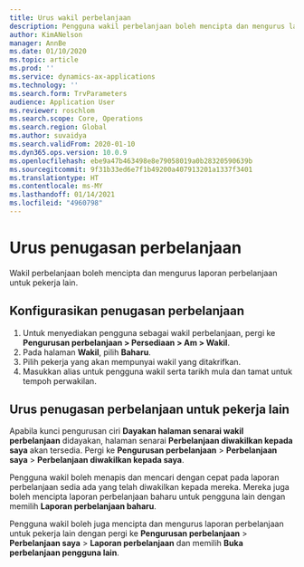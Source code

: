 ```yaml
---
title: Urus wakil perbelanjaan
description: Pengguna wakil perbelanjaan boleh mencipta dan mengurus laporan perbelanjaan untuk pekerja lain dalam organisasi.
author: KimANelson
manager: AnnBe
ms.date: 01/10/2020
ms.topic: article
ms.prod: ''
ms.service: dynamics-ax-applications
ms.technology: ''
ms.search.form: TrvParameters
audience: Application User
ms.reviewer: roschlom
ms.search.scope: Core, Operations
ms.search.region: Global
ms.author: suvaidya
ms.search.validFrom: 2020-01-10
ms.dyn365.ops.version: 10.0.9
ms.openlocfilehash: ebe9a47b463498e8e79058019a0b28320590639b
ms.sourcegitcommit: 9f31b33ed6e7f1b49200a407913201a1337f3401
ms.translationtype: HT
ms.contentlocale: ms-MY
ms.lasthandoff: 01/14/2021
ms.locfileid: "4960798"
---
```

# <a name="manage-expense-delegation"></a>Urus penugasan perbelanjaan

Wakil perbelanjaan boleh mencipta dan mengurus laporan perbelanjaan untuk pekerja lain.

## <a name="configure-expense-delegation"></a>Konfigurasikan penugasan perbelanjaan

1. Untuk menyediakan pengguna sebagai wakil perbelanjaan, pergi ke **Pengurusan perbelanjaan > Persediaan > Am > Wakil**.
2. Pada halaman **Wakil**, pilih **Baharu**.
3. Pilih pekerja yang akan mempunyai wakil yang ditakrifkan. 
4. Masukkan alias untuk pengguna wakil serta tarikh mula dan tamat untuk tempoh perwakilan.

## <a name="manage-expense-delegation-for-another-employee"></a>Urus penugasan perbelanjaan untuk pekerja lain

Apabila kunci pengurusan ciri **Dayakan halaman senarai wakil perbelanjaan** didayakan, halaman senarai **Perbelanjaan diwakilkan kepada saya** akan tersedia. Pergi ke **Pengurusan perbelanjaan** > **Perbelanjaan saya** > **Perbelanjaan diwakilkan kepada saya**.

Pengguna wakil boleh menapis dan mencari dengan cepat pada laporan perbelanjaan sedia ada yang telah diwakilkan kepada mereka. Mereka juga boleh mencipta laporan perbelanjaan baharu untuk pengguna lain dengan memilih **Laporan perbelanjaan baharu**.

Pengguna wakil boleh juga mencipta dan mengurus laporan perbelanjaan untuk pekerja lain dengan pergi ke **Pengurusan perbelanjaan** > **Perbelanjaan saya** > **Laporan perbelanjaan** dan memilih **Buka perbelanjaan pengguna lain**.
